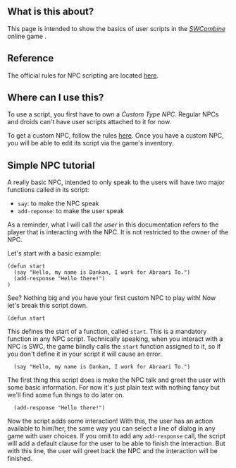 ## What is this about?
This page is intended to show the basics of user scripts in the [_SWCombine_](https://www.swcombine.com) online game .

## Reference
The official rules for NPC scripting are located [here](https://www.swcombine.com/rules/?Scripts).

## Where can I use this?
To use a script, you first have to own a *_Custom Type NPC_*. Regular NPCs and droids can't have user scripts attached to it for now.

To get a custom NPC, follow the rules [here](https://www.swcombine.com/rules/?NPCs#Custom_NPCs).
Once you have a custom NPC, you will be able to edit its script via the game's inventory.

## Simple NPC tutorial
A really basic NPC, intended to only speak to the users will have two major functions called in its script:
- `say`: to make the NPC speak
- `add-reponse`: to make the user speak

As a reminder, what I will call *the user* in this documentation refers to the player that is interacting with the NPC. It is not restricted to the owner of the NPC.

Let's start with a basic example:

```
(defun start
  (say "Hello, my name is Dankan, I work for Abraari To.")
  (add-response "Hello there!")
)
```
See? Nothing big and you have your first custom NPC to play with! Now let's break this script down.

```
(defun start
```
This defines the start of a function, called `start`. This is a mandatory function in any NPC script. Technically speaking, when you interact with a NPC is SWC, the game blindly calls the `start` function assigned to it, so if you don't define it in your script it will cause an error.


```
  (say "Hello, my name is Dankan, I work for Abraari To.")
```
The first thing this script does is make the NPC talk and greet the user with some basic information. For now it's just plain text with nothing fancy but we'll find some fun things to do later on.

```
  (add-response "Hello there!")
```
Now the script adds some interaction! With this, the user has an action available to him/her, the same way you can select a line of dialog in any game with user choices. If you omit to add any `add-response` call, the script will add a default clause for the user to be able to finish the interaction. But with this line, the user will greet back the NPC and the interaction will be finished.
